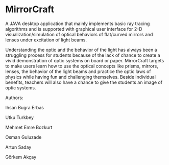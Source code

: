 # MirrorCraft
A JAVA desktop application that mainly implements basic ray tracing algorithms and is supported with graphical user interface for 2-D visualization/simulation of optical behaviors of flat/curved mirrors and lenses under excitation of light beams.

Understanding the optic and the behavior of the light has always been a struggling process for students because of the lack of chance to create a vivid demonstration of optic systems on board or paper. MirrorCraft targets to make users learn how to use the optical concepts like prisms, mirrors, lenses, the behavior of the light beams and practice the optic laws of physics while having fun and challenging themselves. Beside individual benefits, teachers will also have a chance to give the students an image of optic systems.

Authors:

Ihsan Bugra Erbas

Utku Turkbey

Mehmet Emre Bozkurt

Osman Guluzade

Artun Saday

Görkem Akçay
